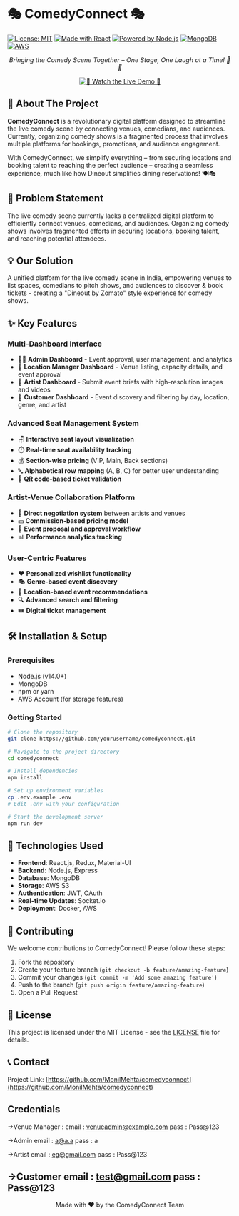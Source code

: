 # 🎭 ComedyConnect 🎭

[![License: MIT](https://img.shields.io/badge/License-MIT-yellow.svg)](https://opensource.org/licenses/MIT)
[![Made with React](https://img.shields.io/badge/Made%20with-React-61DAFB?logo=react&logoColor=white)](https://reactjs.org)
[![Powered by Node.js](https://img.shields.io/badge/Powered%20by-Node.js-339933?logo=node.js&logoColor=white)](https://nodejs.org)
[![MongoDB](https://img.shields.io/badge/MongoDB-4EA94B?logo=mongodb&logoColor=white)](https://www.mongodb.com/)
[![AWS](https://img.shields.io/badge/AWS-%23FF9900.svg?style=flat&logo=amazon-aws&logoColor=white)](https://aws.amazon.com/)

<div align="center">
  <p><em>Bringing the Comedy Scene Together – One Stage, One Laugh at a Time! 🎤😂</em></p>
  
  [![🎥 Watch the Live Demo 🎥](https://img.youtube.com/vi/BzRZaS7U9aQ/0.jpg)](https://www.youtube.com/watch?v=BzRZaS7U9aQ)
</div>

## 🚀 About The Project

**ComedyConnect** is a revolutionary digital platform designed to streamline the live comedy scene by connecting venues, comedians, and audiences. Currently, organizing comedy shows is a fragmented process that involves multiple platforms for bookings, promotions, and audience engagement.

With ComedyConnect, we simplify everything – from securing locations and booking talent to reaching the perfect audience – creating a seamless experience, much like how Dineout simplifies dining reservations! 🍽️🎭

## 🎯 Problem Statement

The live comedy scene currently lacks a centralized digital platform to efficiently connect venues, comedians, and audiences. Organizing comedy shows involves fragmented efforts in securing locations, booking talent, and reaching potential attendees.

## 💡 Our Solution

A unified platform for the live comedy scene in India, empowering venues to list spaces, comedians to pitch shows, and audiences to discover & book tickets - creating a "Dineout by Zomato" style experience for comedy shows.

## ✨ Key Features

### Multi-Dashboard Interface
- 👨‍💼 **Admin Dashboard** - Event approval, user management, and analytics
- 🏢 **Location Manager Dashboard** - Venue listing, capacity details, and event approval
- 🎤 **Artist Dashboard** - Submit event briefs with high-resolution images and videos
- 👥 **Customer Dashboard** - Event discovery and filtering by day, location, genre, and artist

### Advanced Seat Management System
- 🪑 **Interactive seat layout visualization**
- ⏱️ **Real-time seat availability tracking**
- 💰 **Section-wise pricing** (VIP, Main, Back sections)
- 🔤 **Alphabetical row mapping** (A, B, C) for better user understanding
- 📱 **QR code-based ticket validation**

### Artist-Venue Collaboration Platform
- 🤝 **Direct negotiation system** between artists and venues
- 💵 **Commission-based pricing model**
- 📝 **Event proposal and approval workflow**
- 📊 **Performance analytics tracking**

### User-Centric Features
- ❤️ **Personalized wishlist functionality**
- 🎭 **Genre-based event discovery**
- 📍 **Location-based event recommendations**
- 🔍 **Advanced search and filtering**
- 🎟️ **Digital ticket management**

## 🛠️ Installation & Setup

### Prerequisites

- Node.js (v14.0+)
- MongoDB
- npm or yarn
- AWS Account (for storage features)

### Getting Started

```bash
# Clone the repository
git clone https://github.com/yourusername/comedyconnect.git

# Navigate to the project directory
cd comedyconnect

# Install dependencies
npm install

# Set up environment variables
cp .env.example .env
# Edit .env with your configuration

# Start the development server
npm run dev
```

## 🔧 Technologies Used

- **Frontend**: React.js, Redux, Material-UI
- **Backend**: Node.js, Express
- **Database**: MongoDB
- **Storage**: AWS S3
- **Authentication**: JWT, OAuth
- **Real-time Updates**: Socket.io
- **Deployment**: Docker, AWS

## 👥 Contributing

We welcome contributions to ComedyConnect! Please follow these steps:

1. Fork the repository
2. Create your feature branch (`git checkout -b feature/amazing-feature`)
3. Commit your changes (`git commit -m 'Add some amazing feature'`)
4. Push to the branch (`git push origin feature/amazing-feature`)
5. Open a Pull Request

## 📄 License

This project is licensed under the MIT License - see the [LICENSE](LICENSE) file for details.

## 📞 Contact

Project Link: [https://github.com/MonilMehta/comedyconnect](https://github.com/MonilMehta/comedyconnect)

## Credentials
->Venue Manager : 
email : venueadmin@example.com
pass : Pass@123


->Admin 
email : a@a.a
pass : a

->Artist 
email : eg@gmail.com
pass : Pass@123

->Customer 
email : test@gmail.com
pass : Pass@123
---

<div align="center">
  <p>Made with ❤️ by the ComedyConnect Team</p>
</div>
